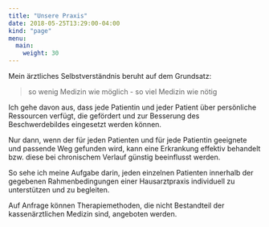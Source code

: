 ```yaml
---
title: "Unsere Praxis"
date: 2018-05-25T13:29:00-04:00
kind: "page"
menu:
  main:
    weight: 30
---
```


Mein ärztliches Selbstverständnis beruht auf dem Grundsatz:

> so wenig Medizin wie möglich - so viel Medizin wie nötig

Ich gehe davon aus, dass jede Patientin und jeder Patient über persönliche Ressourcen verfügt, die gefördert und zur Besserung des Beschwerdebildes eingesetzt werden können.

Nur dann, wenn der für jeden Patienten und für jede Patientin geeignete und passende Weg gefunden wird, kann eine Erkrankung effektiv behandelt bzw. diese bei chronischem Verlauf günstig beeinflusst werden.

So sehe ich meine Aufgabe darin, jeden einzelnen Patienten innerhalb der gegebenen Rahmenbedingungen einer Hausarztpraxis individuell zu unterstützen und zu begleiten.

Auf Anfrage können Therapiemethoden, die nicht Bestandteil der kassenärztlichen Medizin sind, angeboten werden.

